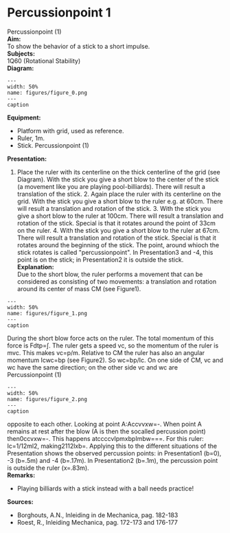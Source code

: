 # Percussionpoint  1  
 Percussionpoint (1)   
<b> Aim: </b>  
 To show the behavior of a stick to a short impulse.    
<b> Subjects: </b>  
 1Q60 (Rotational Stability)   
<b> Diagram: </b>  
   
```{figure} figures/figure_0.png  
---  
width: 50%  
name: figures/figure_0.png  
---  
caption  
``` 
      
<b> Equipment: </b>  
 
 *  Platform with grid, used as reference. 
 *  Ruler, 1m. 
 *  Stick. Percussionpoint (1)
    
<b> Presentation: </b>  
 1. Place the ruler with its centerline on the thick centerline of the grid (see Diagram). With the stick you give a short blow to the center of the stick (a movement like you are playing pool-billiards). There will result a translation of the stick. 2. Again place the ruler with its centerline on the grid. With the stick you give a short blow to the ruler e.g. at 60cm. There will result a translation and rotation of the stick. 3. With the stick you give a short blow to the ruler at 100cm. There will result a translation and rotation of the stick. Special is that it rotates around the point of 33cm on the ruler. 4. With the stick you give a short blow to the ruler at 67cm. There will result a translation and rotation of the stick. Special is that it rotates around the beginning of the stick.  The point, around whioch the stick rotates is called "percussionpoint". In Presentation3 and -4, this point is on the stick; in Presentation2 it is outside the stick.    
<b> Explanation: </b>  
 Due to the short blow, the ruler performs a movement that can be considered as consisting of two movements: a translation and rotation around its center of mass CM (see Figure1).     
```{figure} figures/figure_1.png  
---  
width: 50%  
name: figures/figure_1.png  
---  
caption  
``` 
 During the short blow force acts on the ruler. The total momentum of this force is Fdtp=∫. The ruler gets a speed vc, so the momentum of the ruler is mvc. This makes vc=p/m. Relative to CM the ruler has also an angular momentum Icwc=bp (see Figure2). So wc=bp/Ic. On one side of CM, vc and wc have the same direction; on the other side vc and wc are   Percussionpoint (1)   
```{figure} figures/figure_2.png  
---  
width: 50%  
name: figures/figure_2.png  
---  
caption  
``` 
 opposite to each other. Looking at point A:Accvvxw=-. When point A remains at rest after the blow (A is then the socalled percussion point) then0ccvxw=-. This happens atccccvIpmxbpImbw===. For this ruler: Ic=1/12ml2, making2112lxb=. Applying this to the different situations of the Presentation shows the observed percussion points: in Presentation1 (b=0), -3 (b=.5m) and -4 (b=.17m). In Presentation2 (b=.1m), the percussion point is outside the ruler (x=.83m).    
<b> Remarks: </b>  
 
 *  Playing billiards with a stick instead with a ball needs practice!
   
<b> Sources: </b>  
 
 *  Borghouts, A.N., Inleiding in de Mechanica, pag. 182-183 
 *  Roest, R., Inleiding Mechanica, pag. 172-173 and 176-177
  